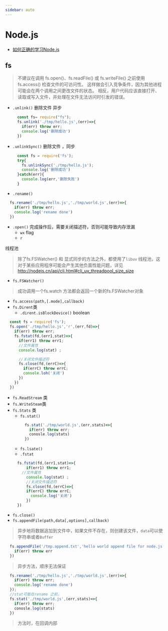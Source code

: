 ```yaml
---
sidebar: auto
---
```


# Node.js
- [如何正确的学习Node.js](https://cnodejs.org/topic/5ab3166be7b166bb7b9eccf7)

## fs

> 不建议在调用 fs.open()、fs.readFile() 或 fs.writeFile() 之前使用 fs.access() 检查文件的可访问性。 这样做会引入竞争条件，因为其他进程可能会在两个调用之间更改文件的状态。 相反，用户代码应该直接打开、读取或写入文件，并处理在文件无法访问时引发的错误。
- `.unlink()`  删除文件 异步
  ```js
    const fs= require("fs");
    fs.unlink('./tmp/hello.js',(err)=>{
      if(err) throw err;
      console.log('删除成功')
    })
  ```
- `.unlinkSync()` 删除文件 ，同步
  ```js
    const fs = require('fs');
    try{
      fs.unlinkSync('./tmp/hello.js');
      console.log('删除成功')
    }catch(err){
      console.log(err,'删除失败')
    }
  ```
- `.rename()`
```js
  fs.rename('./tmp/hello.js','./tmp/world.js',(err)=>{
    if(err) throw err;
    console.log('rename done')
  })
```

- `.open()` 完成操作后，需要关闭描述符，否则可能导致内存泄漏
  - `wx` flag 
  -  `r`

线程池
> 除了fs.FSWatcher() 和 显式同步的方法之外，都使用了`libuv` 线程池，这对于某些应用程序可能会产生其他负面性能问题，详见 http://nodejs.cn/api/cli.html#cli_uv_threadpool_size_size
- `fs.FSWatcher()`
>成功调用一个fs.watch 方法都会返回一个新的fs.FSWatcher对象
- `fs.access(path,[.mode],callback)`
- `fs.Dirent`类
  - `.dirent.isBlockDevice()` boolean

```js
  const fs = require('fs');
  fs.open('./tmp/hello.js','r',(err,fd)=>{
    if(err) throw err;
    fs.fstat(fd,(err1,stat)=>{
      if(err1) throw err1;
      //文件属性
      console.log(stat) ;

      //关闭文件描述符
      fs.close(fd,(errC)=>{
        if(errC) throw errC;
        console.loh('关闭')
      })
    })
  })
```
- `fs.ReadStream` 类
- `fs.WriteSteam`类
- `fs.Stats` 类  
  - `fs.stat()`
    ```js
      fs.stat('./tmp/world.js',(err,stats)=>{
        if(err) throw err;
        conosle.log(stats)
      })
    ```
  - `fs.lsate()`
  - `.fstat`
  ```js
    fs.fstat(fd,(err1,stat)=>{
        if(err1) throw err1;
      //文件属性
        console.log(stat) ;
        //关闭文件描述符
        fs.close(fd,(errC)=>{
        if(errC) throw errC;
          console.log('关闭')
        })
    })
  ```
- `fs.close()`
- `fs.appendFile(path,data[,options],callback)` 
> 异步地将数据追加到文件中，如果文件不存在，则创建该文件，`data`可以使字符串或者`Buffer`
```js
  fs.appendFile('/tmp.append.txt','hello world append file for node.js fs.appendFile function'+new Date(),(err)=>{
    if(err) throw err
  })
```

> 异步方法，顺序无法保证

```js
  fs.rename('./tmp/hello.js','./tmp/world.js',(err)=>{
    if(err) throw err;
    console.log('rename done')
  });
  //stat可能在rename 之前，
  fs.stat('./tmp/world.js',(err,stats)=>{
    if(err) throw err;
    conosle.log(stats)
  })
```
> 方法时，在回调内部
